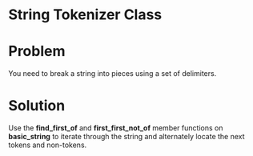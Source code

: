 String Tokenizer Class
======================

# Problem 
You need to break a string into pieces using a set of delimiters. 

# Solution 
Use the **find_first_of** and **first_first_not_of** member functions on **basic_string**
to iterate through the string and alternately locate the next tokens and non-tokens.
